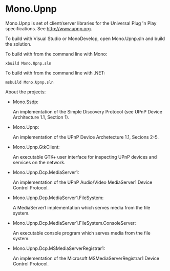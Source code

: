 # Mono.Upnp

Mono.Upnp is set of client/server libraries for the Universal Plug 'n Play
specifications. See <http://www.upnp.org>.

To build with Visual Studio or MonoDevelop, open Mono.Upnp.sln and build the
solution.

To build with from the command line with Mono:

    xbuild Mono.Upnp.sln

To build with from the command line with .NET:

    msbuild Mono.Upnp.sln

About the projects:

* Mono.Ssdp:

  An implementation of the Simple Discovery Protocol (see UPnP Device
  Architecture 1.1, Section 1).

* Mono.Upnp:

  An implementation of the UPnP Device Archetecture 1.1, Secions 2-5.

* Mono.Upnp.GtkClient:

  An executable GTK+ user interface for inspecting UPnP devices and services on
  the network.

* Mono.Upnp.Dcp.MediaServer1:

  An implementation of the UPnP Audio/Video MediaServer1 Device Control
  Protocol.

* Mono.Upnp.Dcp.MediaServer1.FileSystem:

  A MediaServer1 implementation which serves media from the file system.

* Mono.Upnp.Dcp.MediaServer1.FileSystem.ConsoleServer:

  An executable console program which serves media from the file system.

* Mono.Upnp.Dcp.MSMediaServerRegistrar1:

  An implementation of the Microsoft MSMediaServerRegistrar1 Device Control
  Protocol.
